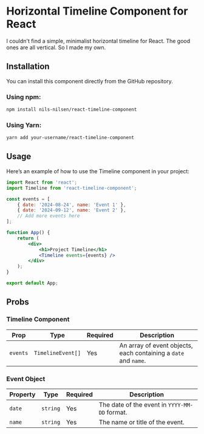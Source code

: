 # Horizontal Timeline Component for React

I couldn't find a simple, minimalist horizontal timeline for React. The good ones are all vertical. So I made my own.


## Installation

You can install this component directly from the GitHub repository.
### Using npm:

```bash
npm install nils-nilsen/react-timeline-component
```
### Using Yarn:

```bash
yarn add your-username/react-timeline-component
```

## Usage
Here’s an example of how to use the Timeline component in your project:
```jsx
import React from 'react';
import Timeline from 'react-timeline-component';

const events = [
    { date: '2024-08-24', name: 'Event 1' },
    { date: '2024-09-12', name: 'Event 2' },
    // Add more events here
];

function App() {
    return (
        <div>
            <h1>Project Timeline</h1>
            <Timeline events={events} />
        </div>
    );
}

export default App;
```

## Probs
### Timeline Component

| Prop     | Type            | Required | Description                                                      |
|----------|-----------------|----------|------------------------------------------------------------------|
| `events` | `TimelineEvent[]`| Yes      | An array of event objects, each containing a `date` and `name`.  |


### Event Object

| Property | Type     | Required | Description                                         |
|----------|----------|----------|-----------------------------------------------------|
| `date`   | `string` | Yes      | The date of the event in `YYYY-MM-DD` format.       |
| `name`   | `string` | Yes      | The name or title of the event.                     |

